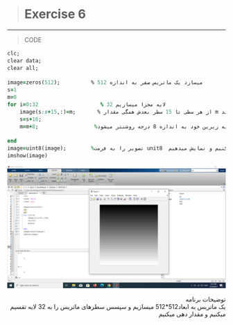 ># Exercise 6

***
>CODE

```ruby
clc;
clear data;
clear all;
                            
image=zeros(512);          % میسازد یک ماتریس صفر به اندازه 512 
s=1
m=0
for i=0:32                    % 32 لایه مجزا میسازیم
    image(s:s+15,:)=m;       % از هر سطی تا 15 سطر بعدش همگی مقدار m را میگیرند
    s=s+16;
    m=m+8;                  %چون 32  لایه داریم در تفاوت رنگ هر لایه با لایه زیرین خود به اندازه 8 درجه روشنتر میشود
    
end
image=uint8(image);        %تصویر را به فرمت unit8  تبدیل میکنیم و نمایش میدهیم
imshow(image)


```
![alt text](https://github.com/semnan-university-ai/image-processing-class/blob/main/excersiecs/faeze75/6/Screenshot%20(9).png)

<div dir="rtl">
توضیحات برنامه <br />
یک ماتریس به ابعاد512*512 میسازیم و سپسس سطرهای ماتریس را به 32 لایه تقسیم میکنیم و مقدار دهی میکنیم  
</div>

